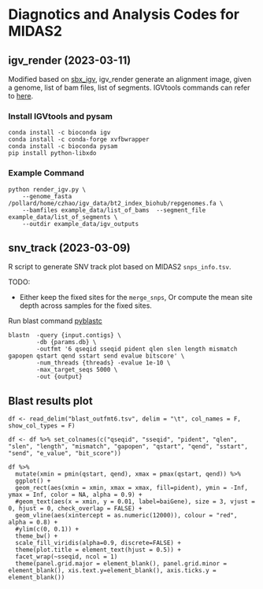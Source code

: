 # Diagnotics and Analysis Codes for MIDAS2

## igv_render (2023-03-11)

Modified based on [sbx_igv](https://github.com/sunbeam-labs/sbx_igv), igv_render generate an alignment image, given a genome, list of bam files, list of segments. IGVtools commands can refer to [here](https://software.broadinstitute.org/software/igv/automation).

### Install IGVtools and pysam

```
conda install -c bioconda igv
conda install -c conda-forge xvfbwrapper
conda install -c bioconda pysam
pip install python-libxdo
```

### Example Command
```
python render_igv.py \
    --genome_fasta /pollard/home/czhao/igv_data/bt2_index_biohub/repgenomes.fa \
    --bamfiles example_data/list_of_bams  --segment_file example_data/list_of_segments \
    --outdir example_data/igv_outputs 
```

## snv_track (2023-03-09)

R script to generate SNV track plot based on MIDAS2 `snps_info.tsv`.

TODO: 
- Either keep the fixed sites for the `merge_snps`, Or compute the mean site depth across samples for the fixed sites.

Run blast command [pyblastc](https://github.com/zhaoc1/pyblastc)
```
blastn  -query {input.contigs} \
        -db {params.db} \
        -outfmt '6 qseqid sseqid pident qlen slen length mismatch gapopen qstart qend sstart send evalue bitscore' \
        -num_threads {threads} -evalue 1e-10 \
        -max_target_seqs 5000 \
        -out {output}
```

## Blast results plot


```
df <- read_delim("blast_outfmt6.tsv", delim = "\t", col_names = F, show_col_types = F)

df <- df %>% set_colnames(c("qseqid", "sseqid", "pident", "qlen", "slen", "length", "mismatch", "gapopen", "qstart", "qend", "sstart", "send", "e_value", "bit_score"))

df %>%
  mutate(xmin = pmin(qstart, qend), xmax = pmax(qstart, qend)) %>%
  ggplot() + 
  geom_rect(aes(xmin = xmin, xmax = xmax, fill=pident), ymin = -Inf, ymax = Inf, color = NA, alpha = 0.9) + 
  #geom_text(aes(x = xmin, y = 0.01, label=baiGene), size = 3, vjust = 0, hjust = 0, check_overlap = FALSE) +
  geom_vline(aes(xintercept = as.numeric(12000)), colour = "red", alpha = 0.8) +
  #ylim(c(0, 0.1)) +
  theme_bw() +
  scale_fill_viridis(alpha=0.9, discrete=FALSE) +
  theme(plot.title = element_text(hjust = 0.5)) +
  facet_wrap(~sseqid, ncol = 1)
  theme(panel.grid.major = element_blank(), panel.grid.minor = element_blank(), xis.text.y=element_blank(), axis.ticks.y = element_blank())
```

